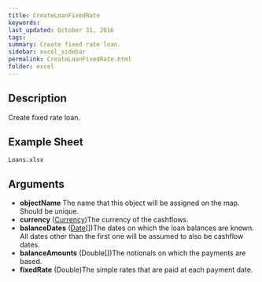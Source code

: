```yaml
---
title: CreateLoanFixedRate
keywords:
last_updated: October 31, 2016
tags:
summary: Create fixed rate loan.
sidebar: excel_sidebar
permalink: CreateLoanFixedRate.html
folder: excel
---
```


## Description
Create fixed rate loan.

<!--HUMAN EDIT START-->

<!--## Details-->

<!--HUMAN EDIT END-->

## Example Sheet

    Loans.xlsx

## Arguments

* **objectName** The name that this object will be assigned on the map. Should be unique.
* **currency** ([Currency](Currency.html))The currency of the cashflows.
* **balanceDates** ([Date](Date.html)[])The dates on which the loan balances are known.  All dates other than the first one will be assumed to also be cashflow dates.
* **balanceAmounts** (Double[])The notionals on which the payments are based.
* **fixedRate** (Double)The simple rates that are paid at each payment date.

<!--HUMAN EDIT START-->

<!--## Validation-->

<!--HUMAN EDIT END-->

